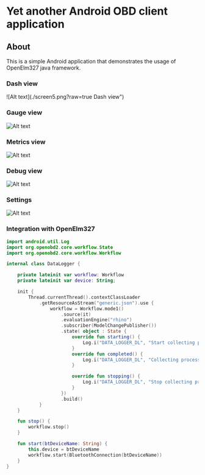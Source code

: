 # Yet another Android OBD client application

## About

This is a simple Android application that demonstrates the usage of OpenElm327 java framework.



### Dash view

![Alt text](./screen5.png?raw=true Dash view")

### Gauge view

![Alt text](./screen4.png?raw=true "Gauge view")

### Metrics view

![Alt text](./screen1.png?raw=true "Metrics view")


### Debug view

![Alt text](./screen2.png?raw=true "Debug view")

### Settings

![Alt text](./screen3.png?raw=true "Settings")


### Integration with OpenElm327

```kotlin
import android.util.Log
import org.openobd2.core.workflow.State
import org.openobd2.core.workflow.Workflow

internal class DataLogger {

    private lateinit var workflow: Workflow
    private lateinit var device: String;

    init {
        Thread.currentThread().contextClassLoader
            .getResourceAsStream("generic.json").use {
                workflow = Workflow.mode1()
                    .source(it)
                    .evaluationEngine("rhino")
                    .subscriber(ModelChangePublisher())
                    .state( object : State {
                        override fun starting() {
                            Log.i("DATA_LOGGER_DL", "Start collecting process for Device: $device")
                        }
                        override fun completed() {
                            Log.i("DATA_LOGGER_DL", "Collecting process completed for Device: $device")
                        }

                        override fun stopping() {
                            Log.i("DATA_LOGGER_DL", "Stop collecting process for Device: $device")
                        }
                    })
                    .build()
            }
    }

    fun stop() {
        workflow.stop()
    }

    fun start(btDeviceName: String) {
        this.device = btDeviceName
        workflow.start(BluetoothConnection(btDeviceName))
    }
}
```


